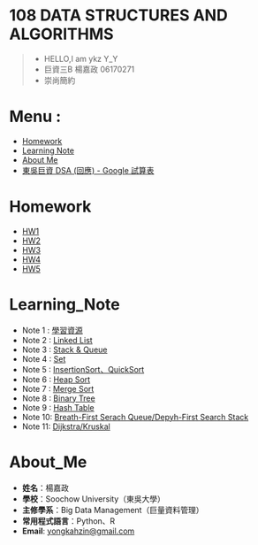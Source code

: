 # 108 DATA STRUCTURES AND ALGORITHMS
>* HELLO,I am ykz Y_Y
>* 巨資三B 楊嘉政 06170271
>* 崇尚簡約

# Menu :
* [Homework](#Homework)
* [Learning Note](#Learning_Note)
* [About Me](#About_Me)
* [東吳巨資 DSA (回應) - Google 試算表](https://docs.google.com/spreadsheets/d/1GUElSFg_KrUj2FxwP_iZsR5pF9t9MygTaHcKXfSt4sg/edit#gid=984502850)
 
# Homework
* [HW1](https://github.com/ykz0608/DSA/tree/master/HW1)
* [HW2](https://github.com/ykz0608/DSA/tree/master/HW2)
* [HW3](https://github.com/ykz0608/DSA/tree/master/HW3)
* [HW4](https://github.com/ykz0608/DSA/tree/master/HW4)
* [HW5](https://github.com/ykz0608/DSA/tree/master/HW5)



# Learning_Note
* Note 1 : [學習資源](https://github.com/ykz0608/DSA/tree/master/Note%201)
* Note 2 : [Linked List](https://github.com/ykz0608/DSA/tree/master/Note%202)
* Note 3 : [Stack & Queue](https://github.com/ykz0608/DSA/tree/master/Note%203)
* Note 4 :  [Set](https://github.com/ykz0608/DSA/tree/master/Note%204)
* Note 5 : [InsertionSort、QuickSort](https://github.com/ykz0608/DSA/tree/master/Note%205)
* Note 6 : [Heap Sort](https://github.com/ykz0608/DSA/tree/master/Note%206)
* Note 7 : [Merge Sort](https://github.com/ykz0608/DSA/tree/master/Note%207)
* Note 8 : [Binary Tree](https://github.com/ykz0608/DSA/tree/master/Note%208)
* Note 9 : [Hash Table](https://github.com/ykz0608/DSA/tree/master/Note%209)
* Note 10: [Breath-First Serach Queue/Depyh-First Search Stack](https://github.com/ykz0608/DSA/tree/master/Note%2010)
* Note 11: [Dijkstra/Kruskal](https://github.com/ykz0608/DSA/tree/master/Note%2011)
  
 
# About_Me
- **姓名**：楊嘉政
- **學校**：Soochow University（東吳大學）
- **主修學系**：Big Data Management（巨量資料管理）
- **常用程式語言**：Python、R
- **Email**: yongkahzin@gmail.com
